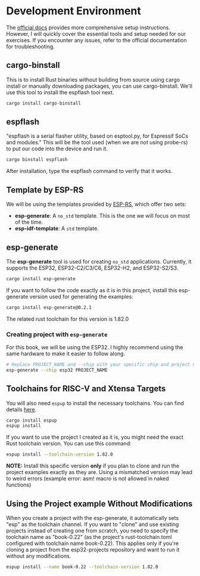 # Development Environment

The [official docs](https://docs.esp-rs.org/book/installation/index.html) provides more comprehensive setup instructions. However, I will quickly cover the essential tools and setup needed for our exercises. If you encounter any issues, refer to the official documentation for troubleshooting.

## cargo-binstall

This is to install Rust binaries without building from source using cargo install or manually downloading packages, you can use cargo-binstall. We'll use this tool to install the espflash tool next.

```rust
cargo install cargo-binstall
```

## espflash
"espflash is a serial flasher utility, based on esptool.py, for Espressif SoCs and modules."  This will be the tool used (when we are not using probe-rs) to put our code into the device and run it. 

```rust
cargo binstall espflash
```

After installation, type the espflash command to verify that it works.


## Template by ESP-RS
We will be using the templates provided by [ESP-RS](https://docs.esp-rs.org/book/writing-your-own-application/generate-project/index.html#esp-generate), which offer two sets:  
- **esp-generate**: A `no_std` template. This is the one we will focus on most of the time.  
- **esp-idf-template**: A `std` template.

## esp-generate
The **esp-generate** tool is used for creating `no_std` applications. Currently, it supports the ESP32, ESP32-C2/C3/C6, ESP32-H2, and ESP32-S2/S3. 

```sh
cargo install esp-generate
```

If you want to follow the code exactly as it is in this project, install this esp-generate version used for generating the examples:
```sh
cargo install esp-generate@0.2.1
```
The related rust toolchain for this version is 1.82.0


### Creating project with `esp-generate`
For this book, we will be using the ESP32. I highly recommend using the same hardware to make it easier to follow along.

```sh
# Replace PROJECT_NAME and --chip with your specific chip and project name.
esp-generate --chip esp32 PROJECT_NAME
```


## Toolchains for RISC-V and Xtensa Targets

You will also need `espup` to install the necessary toolchains. You can find details [here](https://docs.esp-rs.org/book/installation/riscv-and-xtensa.html).

```sh
cargo install espup
espup install
```

If you want to use the project I created as it is, you might need the exact Rust toolchain version. You can use this command:
```sh
espup install --toolchain-version 1.82.0
```

**NOTE:** Install this specific version **only** if you plan to clone and run the project examples exactly as they are. Using a mismatched version may lead to weird errors (example error: asm! macro is not allowed in naked functions)


## Using the Project example Without Modifications
When you create a project with the esp-generate, it automatically sets "esp" as the toolchain channel. If you want to "clone" and use existing projects instead of creating one from scratch, you need to specify the toolchain name as "book-0.22" (as the project's rust-toolchain.toml configured with toolchain name book-0.22). This applies only if you're cloning a project from the esp32-projects repository and want to run it without any modifications.

```sh
espup install --name book-0.22 --toolchain-version 1.82.0
```
